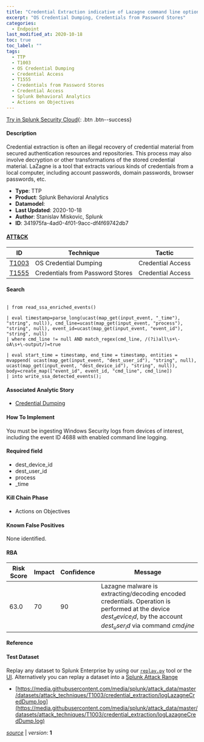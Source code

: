 ```yaml
---
title: "Credential Extraction indicative of Lazagne command line options"
excerpt: "OS Credential Dumping, Credentials from Password Stores"
categories:
  - Endpoint
last_modified_at: 2020-10-18
toc: true
toc_label: ""
tags:
  - TTP
  - T1003
  - OS Credential Dumping
  - Credential Access
  - T1555
  - Credentials from Password Stores
  - Credential Access
  - Splunk Behavioral Analytics
  - Actions on Objectives
---
```




[Try in Splunk Security Cloud](https://www.splunk.com/en_us/cyber-security.html){: .btn .btn--success}

#### Description

Credential extraction is often an illegal recovery of credential material from secured authentication resources and repositories. This process may also involve decryption or other transformations of the stored credential material. LaZagne is a tool that extracts various kinds of credentials from a local computer, including account passwords, domain passwords, browser passwords, etc.

- **Type**: TTP
- **Product**: Splunk Behavioral Analytics
- **Datamodel**: 
- **Last Updated**: 2020-10-18
- **Author**: Stanislav Miskovic, Splunk
- **ID**: 341975fa-4ad0-4f01-9acc-df4f69742db7


#### [ATT&CK](https://attack.mitre.org/)

| ID          | Technique   | Tactic      |
| ----------- | ----------- | ----------- |
| [T1003](https://attack.mitre.org/techniques/T1003/) | OS Credential Dumping | Credential Access |
| [T1555](https://attack.mitre.org/techniques/T1555/) | Credentials from Password Stores | Credential Access |

#### Search

```
 
| from read_ssa_enriched_events()

| eval timestamp=parse_long(ucast(map_get(input_event, "_time"), "string", null)), cmd_line=ucast(map_get(input_event, "process"), "string", null), event_id=ucast(map_get(input_event, "event_id"), "string", null) 
| where cmd_line != null AND match_regex(cmd_line, /(?i)all\s+\-oA\s+\-output/)=true

| eval start_time = timestamp, end_time = timestamp, entities = mvappend( ucast(map_get(input_event, "dest_user_id"), "string", null), ucast(map_get(input_event, "dest_device_id"), "string", null)), body=create_map(["event_id", event_id, "cmd_line", cmd_line]) 
| into write_ssa_detected_events();
```

#### Associated Analytic Story
* [Credential Dumping](/stories/credential_dumping)


#### How To Implement
You must be ingesting Windows Security logs from devices of interest, including the event ID 4688 with enabled command line logging.

#### Required field
* dest_device_id
* dest_user_id
* process
* _time


#### Kill Chain Phase
* Actions on Objectives


#### Known False Positives
None identified.


#### RBA

| Risk Score  | Impact      | Confidence   | Message      |
| ----------- | ----------- |--------------|--------------|
| 63.0 | 70 | 90 | Lazagne malware is extracting/decoding encoded credentials. Operation is performed at the device $dest_device_id$, by the account $dest_user_id$ via command $cmd_line$ |




#### Reference


#### Test Dataset
Replay any dataset to Splunk Enterprise by using our [`replay.py`](https://github.com/splunk/attack_data#using-replaypy) tool or the [UI](https://github.com/splunk/attack_data#using-ui).
Alternatively you can replay a dataset into a [Splunk Attack Range](https://github.com/splunk/attack_range#replay-dumps-into-attack-range-splunk-server)

* [https://media.githubusercontent.com/media/splunk/attack_data/master/datasets/attack_techniques/T1003/credential_extraction/logLazagneCredDump.log](https://media.githubusercontent.com/media/splunk/attack_data/master/datasets/attack_techniques/T1003/credential_extraction/logLazagneCredDump.log)



[*source*](https://github.com/splunk/security_content/tree/develop/detections/endpoint/credential_extraction_indicative_of_lazagne_command_line_options.yml) \| *version*: **1**